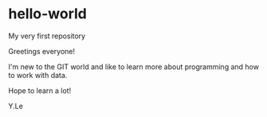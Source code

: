 # hello-world
My very first repository

Greetings everyone!

I'm new to the GIT world and like to learn more about programming and how to work with data.

Hope to learn a lot!

Y.Le
